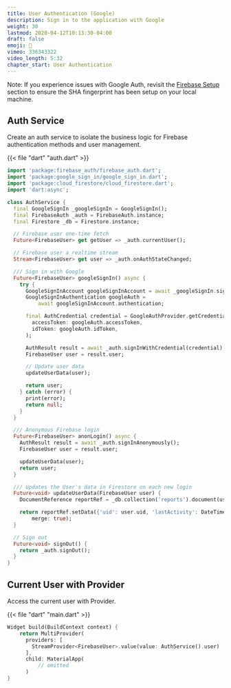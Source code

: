 ```yaml
---
title: User Authentication (Google)
description: Sign in to the application with Google
weight: 30
lastmod: 2020-04-12T10:13:30-04:00
draft: false
emoji: 🔑
vimeo: 336343322
video_length: 5:32
chapter_start: User Authentication
---
```



Note: If you experience issues with Google Auth, revisit the [Firebase Setup](/courses/flutter-firebase/intro-firebase-setup/) section to ensure the SHA fingerprint has been setup on your local machine. 

## Auth Service

Create an auth service to isolate the business logic for Firebase authentication methods and user management. 

{{< file "dart" "auth.dart" >}}
```dart
import 'package:firebase_auth/firebase_auth.dart';
import 'package:google_sign_in/google_sign_in.dart';
import 'package:cloud_firestore/cloud_firestore.dart';
import 'dart:async';

class AuthService {
  final GoogleSignIn _googleSignIn = GoogleSignIn();
  final FirebaseAuth _auth = FirebaseAuth.instance;
  final Firestore _db = Firestore.instance;

  // Firebase user one-time fetch
  Future<FirebaseUser> get getUser => _auth.currentUser();

  // Firebase user a realtime stream
  Stream<FirebaseUser> get user => _auth.onAuthStateChanged;

  /// Sign in with Google
  Future<FirebaseUser> googleSignIn() async {
    try {
      GoogleSignInAccount googleSignInAccount = await _googleSignIn.signIn();
      GoogleSignInAuthentication googleAuth =
          await googleSignInAccount.authentication;

      final AuthCredential credential = GoogleAuthProvider.getCredential(
        accessToken: googleAuth.accessToken,
        idToken: googleAuth.idToken,
      );

      AuthResult result = await _auth.signInWithCredential(credential);
      FirebaseUser user = result.user;

      // Update user data
      updateUserData(user);

      return user;
    } catch (error) {
      print(error);
      return null;
    }
  }

  /// Anonymous Firebase login
  Future<FirebaseUser> anonLogin() async {
    AuthResult result = await _auth.signInAnonymously();
    FirebaseUser user = result.user;

    updateUserData(user);
    return user;
  }

  /// Updates the User's data in Firestore on each new login
  Future<void> updateUserData(FirebaseUser user) {
    DocumentReference reportRef = _db.collection('reports').document(user.uid);

    return reportRef.setData({'uid': user.uid, 'lastActivity': DateTime.now()},
        merge: true);
  }

  // Sign out
  Future<void> signOut() {
    return _auth.signOut();
  }
}
```

## Current User with Provider

Access the current user with Provider. 

{{< file "dart" "main.dart" >}}
```dart
Widget build(BuildContext context) {
    return MultiProvider(
      providers: [
        StreamProvider<FirebaseUser>.value(value: AuthService().user)
      ],
      child: MaterialApp(
          // omitted
      )
}
```
